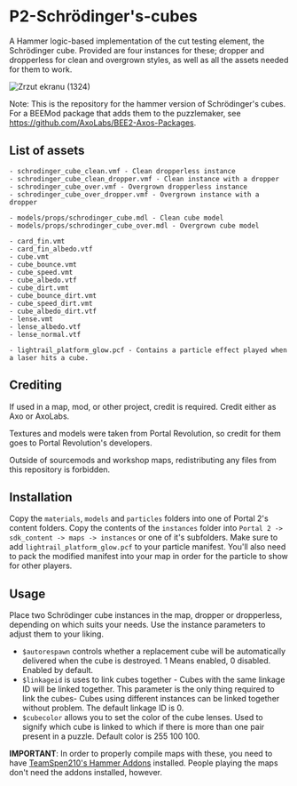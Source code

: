 # P2-Schrödinger's-cubes
A Hammer logic-based implementation of the cut testing element, the Schrödinger cube. Provided are four instances for these; dropper and dropperless for clean and overgrown styles, as well as all the assets needed for them to work.

![Zrzut ekranu (1324)](https://github.com/AxoLabs/P2-Schrodinger-s-cubes/assets/125143965/6218701c-2824-4486-9881-017ba82cae2d)

Note: This is the repository for the hammer version of Schrödinger's cubes. For a BEEMod package that adds them to the puzzlemaker, see https://github.com/AxoLabs/BEE2-Axos-Packages.

## List of assets
```
- schrodinger_cube_clean.vmf - Clean dropperless instance
- schrodinger_cube_clean_dropper.vmf - Clean instance with a dropper
- schrodinger_cube_over.vmf - Overgrown dropperless instance
- schrodinger_cube_over_dropper.vmf - Overgrown instance with a dropper

- models/props/schrodinger_cube.mdl - Clean cube model
- models/props/schrodinger_cube_over.mdl - Overgrown cube model

- card_fin.vmt
- card_fin_albedo.vtf
- cube.vmt
- cube_bounce.vmt
- cube_speed.vmt
- cube_albedo.vtf
- cube_dirt.vmt
- cube_bounce_dirt.vmt
- cube_speed_dirt.vmt
- cube_albedo_dirt.vtf
- lense.vmt
- lense_albedo.vtf
- lense_normal.vtf

- lightrail_platform_glow.pcf - Contains a particle effect played when a laser hits a cube.
```
## Crediting
If used in a map, mod, or other project, credit is required. Credit either as Axo or AxoLabs.

Textures and models were taken from Portal Revolution, so credit for them goes to Portal Revolution's developers.

Outside of sourcemods and workshop maps, redistributing any files from this repository is forbidden.

## Installation
Copy the `materials`, `models` and `particles` folders into one of Portal 2's content folders. Copy the contents of the `instances` folder into `Portal 2 -> sdk_content -> maps -> instances` or one of it's subfolders. Make sure to add `lightrail_platform_glow.pcf` to your particle manifest. You'll also need to pack the modified manifest into your map in order for the particle to show for other players.

## Usage
Place two Schrödinger cube instances in the map, dropper or dropperless, depending on which suits your needs. Use the instance parameters to adjust them to your liking.
- `$autorespawn` controls whether a replacement cube will be automatically delivered when the cube is destroyed. 1 Means enabled, 0 disabled. Enabled by default.
- `$linkageid` is uses to link cubes together - Cubes with the same linkage ID will be linked together. This parameter is the only thing required to link the cubes- Cubes using different instances can be linked together without problem. The default linkage ID is 0.
- `$cubecolor` allows you to set the color of the cube lenses. Used to signify which cube is linked to which if there is more than one pair present in a puzzle. Default color is 255 100 100.

**IMPORTANT**: In order to properly compile maps with these, you need to have [TeamSpen210's Hammer Addons](https://github.com/TeamSpen210/HammerAddons) installed. People playing the maps don't need the addons installed, however.
